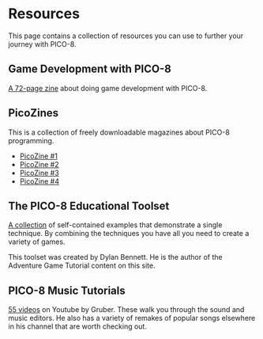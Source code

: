 # Resources

This page contains a collection of resources you can use to further your
journey with PICO-8.

## Game Development with PICO-8

[A 72-page zine](https://mboffin.itch.io/gamedev-with-pico-8-issue1) about doing game development with PICO-8.

## PicoZines

This is a collection of freely downloadable magazines about PICO-8 programming.

* [PicoZine #1](https://sectordub.itch.io/pico-8-fanzine-1)
* [PicoZine #2](https://sectordub.itch.io/pico-8-fanzine-2)
* [PicoZine #3](https://sectordub.itch.io/pico-8-fanzine-3)
* [PicoZine #4](https://sectordub.itch.io/-pico-8-zine-4)

## The PICO-8 Educational Toolset

[A collection](https://mboffin.itch.io/pico8-educational-toolset) of
self-contained examples that demonstrate a single technique. By combining the
techniques you have all you need to create a variety of games.

This toolset was created by Dylan Bennett. He is the author of the Adventure
Game Tutorial content on this site.

## PICO-8 Music Tutorials

[55
videos](https://www.youtube.com/playlist?list=PLur95ujyAigsqZR1aNTrVGAvXD7EqywdS)
on Youtube by Gruber. These walk you through the sound and music editors. He
also has a variety of remakes of popular songs elsewhere in his channel that
are worth checking out.
